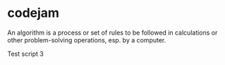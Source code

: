 codejam
==========

An algorithm is a process or set of rules to be followed in calculations or other problem-solving operations, esp. by a computer.

Test script 3
